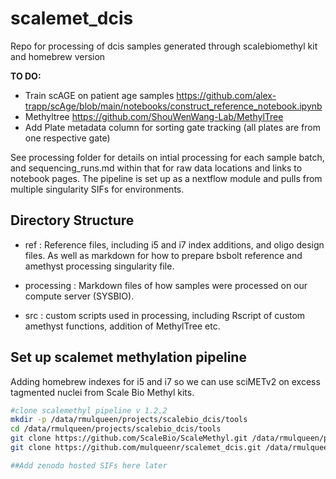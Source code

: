 # scalemet_dcis
 Repo for processing of dcis samples generated through scalebiomethyl kit and homebrew version

**TO DO:**
* Train scAGE on patient age samples https://github.com/alex-trapp/scAge/blob/main/notebooks/construct_reference_notebook.ipynb
* Methyltree https://github.com/ShouWenWang-Lab/MethylTree
* Add Plate metadata column for sorting gate tracking (all plates are from one respective gate)

See processing folder for details on intial processing for each sample batch, and sequencing_runs.md within that for raw data locations and links to notebook pages.
The pipeline is set up as a nextflow module and pulls from multiple singularity SIFs for environments.

## Directory Structure
* ref : Reference files, including i5 and i7 index additions, and oligo design files. As well as markdown for how to prepare bsbolt reference and amethyst processing singularity file.

* processing : Markdown files of how samples were processed on our compute server (SYSBIO). 

* src : custom scripts used in processing, including Rscript of custom amethyst functions, addition of MethylTree etc.

## Set up scalemet methylation pipeline
Adding homebrew indexes for i5 and i7 so we can use sciMETv2 on excess tagmented nuclei from Scale Bio Methyl kits.

```bash
#clone scalemethyl pipeline v 1.2.2
mkdir -p /data/rmulqueen/projects/scalebio_dcis/tools
cd /data/rmulqueen/projects/scalebio_dcis/tools
git clone https://github.com/ScaleBio/ScaleMethyl.git /data/rmulqueen/projects/scalebio_dcis/tools/ScaleMethyl #scalemethyl repo
git clone https://github.com/mulqueenr/scalemet_dcis.git /data/rmulqueen/projects/scalebio_dcis/tools/scalemet_dcis #this repo

##Add zenodo hosted SIFs here later

```
